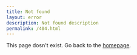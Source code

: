 ```yaml
---
title: Not found
layout: error
description: Not found description
permalink: /404.html
---
```


This page dosn't exist. Go back to the [homepage](/).
